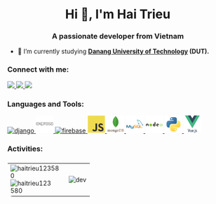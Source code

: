 
<h1 align="center">Hi 👋, I'm Hai Trieu</h1>
<h3 align="center">A passionate developer from Vietnam</h3>

- 🌱 I’m currently studying **[Danang University of Technology](https://dut.udn.vn/) (DUT).**

<h3 align="left">Connect with me:</h3>
<p align="left">
  <a href="https://www.facebook.com/trieuhuynh202" alt="Facebook">
    <img src="https://img.icons8.com/fluent/38/000000/facebook-new.png" target="_blank" />
  </a> 
  <a href="https://github.com/haitrieu123580" alt="Github">
    <img src="https://img.icons8.com/fluent/38/000000/github.png"/>
  </a> 
  <a href="mailto:haitrieu123580@gmail.com" alt="Email">
    <img src="https://img.icons8.com/color/38/null/gmail--v1.png"/>
  </a>
</p>
</p>

<h3 align="left">Languages and Tools:</h3>
<p align="left"> 
  <a href="https://www.djangoproject.com/" target="_blank" rel="noreferrer"> 
  <img src="https://cdn.worldvectorlogo.com/logos/django.svg" alt="django" width="40" height="40"/> </a> 
  <a href="https://expressjs.com" target="_blank" rel="noreferrer"> 
    <img src="https://raw.githubusercontent.com/devicons/devicon/master/icons/express/express-original-wordmark.svg" alt="express" width="40" height="40"/> </a> 
  <a href="https://firebase.google.com/" target="_blank" rel="noreferrer"> 
    <img src="https://www.vectorlogo.zone/logos/firebase/firebase-icon.svg" alt="firebase" width="40" height="40"/> </a> 
  <a href="https://developer.mozilla.org/en-US/docs/Web/JavaScript" target="_blank" rel="noreferrer"> 
    <img src="https://raw.githubusercontent.com/devicons/devicon/master/icons/javascript/javascript-original.svg" alt="javascript" width="40" height="40"/> </a> 
  <a href="https://www.mongodb.com/" target="_blank" rel="noreferrer"> 
    <img src="https://raw.githubusercontent.com/devicons/devicon/master/icons/mongodb/mongodb-original-wordmark.svg" alt="mongodb" width="40" height="40"/> </a> 
  <a href="https://www.mysql.com/" target="_blank" rel="noreferrer"> 
    <img src="https://raw.githubusercontent.com/devicons/devicon/master/icons/mysql/mysql-original-wordmark.svg" alt="mysql" width="40" height="40"/> </a> 
  <a href="https://nodejs.org" target="_blank" rel="noreferrer"> 
    <img src="https://raw.githubusercontent.com/devicons/devicon/master/icons/nodejs/nodejs-original-wordmark.svg" alt="nodejs" width="40" height="40"/> </a>
  <a href="https://www.python.org" target="_blank" rel="noreferrer"> 
    <img src="https://raw.githubusercontent.com/devicons/devicon/master/icons/python/python-original.svg" alt="python" width="40" height="40"/> </a>
  <a href="https://vuejs.org/" target="_blank" rel="noreferrer"> 
    <img src="https://raw.githubusercontent.com/devicons/devicon/master/icons/vuejs/vuejs-original-wordmark.svg" alt="vuejs" width="40" height="40"/> </a> 
</p>
<h3 align="left">Activities:</h3>
<table align="center" style="width:100%;border-radius:12px;display:flex;justify-content:space-between;flex-wrap:wrap;">
  <tr style="width:80%;">
    <td>
       <img src="https://github-readme-stats.vercel.app/api/top-langs/?username=haitrieu123580&bg_color=FFFFFF00&text_color=179fa3&layout=compact&hide=CSS&langs_count=9" alt="haitrieu123580" width="100%"/>
  </div>
  <div style="width:80%;">
  <img align="center" src="https://github-readme-stats.vercel.app/api?username=haitrieu123580&bg_color=FFFFFF00&text_color=179fa3&layout=compact&hide=CSS&&show_icons=true&locale=en" alt="haitrieu123580" width="100%"/ > 
  </td>
    <td style="width:30%;">
      <p align="center"> 
        <img src="https://camo.githubusercontent.com/cae12fddd9d6982901d82580bdf321d81fb299141098ca1c2d4891870827bf17/68747470733a2f2f6d69726f2e6d656469756d2e636f6d2f6d61782f313336302f302a37513379765349765f7430696f4a2d5a2e676966" alt="dev" width="100%"/>
      </p>
    </td>
  </tr>
</table>
